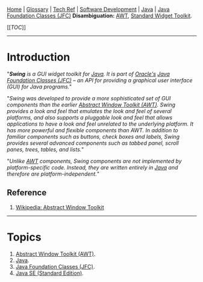 [Home](/Slalom-LLC/Slalom-Consulting) | [Glossary](/Glossary) | [Tech Ref](/Tech-Ref) | [Software Development](/Tech-Ref/Software-Development) | [Java](/Tech-Ref/Software-Development/Java) | [Java Foundation Classes (JFC)](/Tech-Ref/Software-Development/Java/Java-Platform-Editions/Java-SE-\(Standard-Edition\)/JFC-\(Java-Foundation-Classes\))
**Disambiguation:** [AWT](/Tech-Ref/Software-Development/Java/Java-Platform-Editions/Java-SE-\(Standard-Edition\)/JFC-\(Java-Foundation-Classes\)/AWT-\(Abstract-Window-Toolkit\)), [Standard Widget Toolkit](/Tech-Ref/Software-Development/Java/Standard-Widget-Toolkit).

[[_TOC_]]

---
# Introduction
"_***Swing*** is a GUI widget toolkit for [Java](/Tech-Ref/Software-Development/Java). It is part of [Oracle's](/Tech-Ref/Oracle-Corporation) [Java Foundation Classes (JFC)](/Tech-Ref/Software-Development/Java/Java-Platform-Editions/Java-SE-\(Standard-Edition\)/JFC-\(Java-Foundation-Classes\)) – an API for providing a graphical user interface (GUI) for Java programs._"

"_Swing was developed to provide a more sophisticated set of GUI components than the earlier [Abstract Window Toolkit (AWT)](/Tech-Ref/Software-Development/Java/Java-Platform-Editions/Java-SE-\(Standard-Edition\)/JFC-\(Java-Foundation-Classes\)/AWT-\(Abstract-Window-Toolkit\)). Swing provides a look and feel that emulates the look and feel of several platforms, and also supports a pluggable look and feel that allows applications to have a look and feel unrelated to the underlying platform. It has more powerful and flexible components than AWT. In addition to familiar components such as buttons, check boxes and labels, Swing provides several advanced components such as tabbed panel, scroll panes, trees, tables, and lists._"

"_Unlike [AWT](/Tech-Ref/Software-Development/Java/Java-Platform-Editions/Java-SE-\(Standard-Edition\)/JFC-\(Java-Foundation-Classes\)/AWT-\(Abstract-Window-Toolkit\)) components, Swing components are not implemented by platform-specific code. Instead, they are written entirely in [Java](/Tech-Ref/Software-Development/Java) and therefore are platform-independent._"

## Reference
1. [Wikipedia: Abstract Window Toolkit](https://en.wikipedia.org/wiki/Abstract_Window_Toolkit)

---
# Topics
1. [Abstract Window Toolkit (AWT)](/Tech-Ref/Software-Development/Java/Java-Platform-Editions/Java-SE-\(Standard-Edition\)/JFC-\(Java-Foundation-Classes\)/AWT-\(Abstract-Window-Toolkit\)).
1. [Java](/Tech-Ref/Software-Development/Java).
1. [Java Foundation Classes (JFC)](/Tech-Ref/Software-Development/Java/Java-Platform-Editions/Java-SE-\(Standard-Edition\)/JFC-\(Java-Foundation-Classes\)).
1. [Java SE (Standard Edition)](/Tech-Ref/Software-Development/Java/Java-Platform-Editions/Java-SE-\(Standard-Edition\)).
